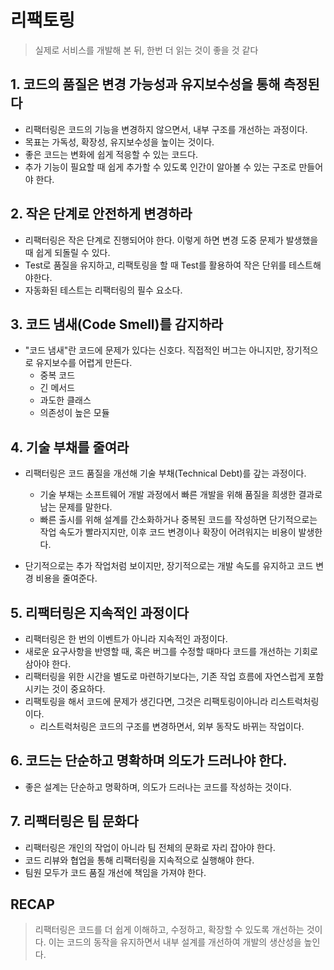 # 리팩토링

> 실제로 서비스를 개발해 본 뒤, 한번 더 읽는 것이 좋을 것 같다

## 1. 코드의 품질은 변경 가능성과 유지보수성을 통해 측정된다
- 리팩터링은 코드의 기능을 변경하지 않으면서, 내부 구조를 개선하는 과정이다.
- 목표는 가독성, 확장성, 유지보수성을 높이는 것이다.
- 좋은 코드는 변화에 쉽게 적응할 수 있는 코드다.
- 추가 기능이 필요할 때 쉽게 추가할 수 있도록 인간이 알아볼 수 있는 구조로 만들어야 한다.

## 2. 작은 단계로 안전하게 변경하라

- 리팩터링은 작은 단계로 진행되어야 한다. 이렇게 하면 변경 도중 문제가 발생했을 때 쉽게 되돌릴 수 있다.
- Test로 품질을 유지하고, 리팩토링을 할 때 Test를 활용하여 작은 단위를 테스트해야한다.
- 자동화된 테스트는 리팩터링의 필수 요소다.

## 3. 코드 냄새(Code Smell)를 감지하라
- "코드 냄새"란 코드에 문제가 있다는 신호다. 직접적인 버그는 아니지만, 장기적으로 유지보수를 어렵게 만든다.
    - 중복 코드
    - 긴 메서드
    - 과도한 클래스
    - 의존성이 높은 모듈

## 4. 기술 부채를 줄여라

- 리팩터링은 코드 품질을 개선해 기술 부채(Technical Debt)를 갚는 과정이다.
    - 기술 부채는 소프트웨어 개발 과정에서 빠른 개발을 위해 품질을 희생한 결과로 남는 문제를 말한다.
    - 빠른 출시를 위해 설계를 간소화하거나 중복된 코드를 작성하면 단기적으로는 작업 속도가 빨라지지만, 이후 코드 변경이나 확장이 어려워지는 비용이 발생한다.

- 단기적으로는 추가 작업처럼 보이지만, 장기적으로는 개발 속도를 유지하고 코드 변경 비용을 줄여준다.

## 5. 리팩터링은 지속적인 과정이다

- 리팩터링은 한 번의 이벤트가 아니라 지속적인 과정이다.
- 새로운 요구사항을 반영할 때, 혹은 버그를 수정할 때마다 코드를 개선하는 기회로 삼아야 한다.
- 리팩터링을 위한 시간을 별도로 마련하기보다는, 기존 작업 흐름에 자연스럽게 포함시키는 것이 중요하다.
- 리팩토링을 해서 코드에 문제가 생긴다면, 그것은 리팩토링이아니라 리스트럭처링이다.
    - 리스트럭처링은 코드의 구조를 변경하면서, 외부 동작도 바뀌는 작업이다.

## 6. 코드는 단순하고 명확하며 의도가 드러나야 한다.

- 좋은 설계는 단순하고 명확하며, 의도가 드러나는 코드를 작성하는 것이다.

## 7. 리팩터링은 팀 문화다
- 리팩터링은 개인의 작업이 아니라 팀 전체의 문화로 자리 잡아야 한다.
- 코드 리뷰와 협업을 통해 리팩터링을 지속적으로 실행해야 한다.
- 팀원 모두가 코드 품질 개선에 책임을 가져야 한다.

## RECAP
> 리팩터링은 코드를 더 쉽게 이해하고, 수정하고, 확장할 수 있도록 개선하는 것이다. 이는 코드의 동작을 유지하면서 내부 설계를 개선하여 개발의 생산성을 높인다.